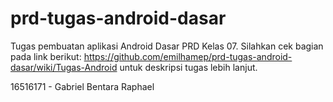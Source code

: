 # prd-tugas-android-dasar
Tugas pembuatan aplikasi Android Dasar PRD Kelas 07. Silahkan cek bagian pada link berikut: https://github.com/emilhamep/prd-tugas-android-dasar/wiki/Tugas-Android untuk deskripsi tugas lebih lanjut.

16516171 - Gabriel Bentara Raphael
